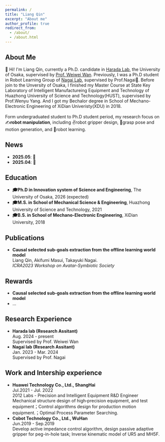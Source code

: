 ```yaml
---
permalink: /
title: "Liang Qin"
excerpt: "About me"
author_profile: true
redirect_from: 
  - /about/
  - /about.html 
---
```


<!-- <div id="about-me"> -->
<h2>About Me</h2>

<p>🎉 Hi! I'm Liang Qin, currently a Ph.D. candidate in <a href="https://www.roboticmanipulation.org/" target="_blank">Harada Lab</a>, the University of Osaka, supervised by <a href="https://wanweiwei07.github.io/" target="_blank">Prof. Weiwei Wan</a>. Previously, I was a Ph.D student in Robot Learning Group of <a href="http://www.rlg.sys.es.osaka-u.ac.jp/" target="_blank">Nagai Lab</a>, supervised by Prof.Nagai🙏. Before join to the Unversity of Osaka, I finished my Master Course at <a herf="https://dmet.hust.edu.cn/index.htm" target="_blank">State Key Laboratory of Intelligent Manufactureing Equipment and Technology</a> of Huazhong University of Science and Technology(HUST), supervised by Prof.Wenyu Yang. And I got my Bechalor degree in School of Mechano-Electronic Engineering of XiDian Univeristy(XDU) in 2018. 
<br><br>
Form undergraduated student to Ph.D student period, my research focus on ✍️<strong>robot manipulation</strong>, including ✌️robot gripper design, 🫳grasp pose and motion generation, and 📑robot learning.</p>
<!-- </div> -->


<!-- <div id="news"> -->
<h2>News</h2>
<ul>
  <li><strong>2025.05</strong>: 📌 </li>
  <li><strong>2025.04</strong>: 📌 </li>
</ul>
<!-- </div> -->

<div id="education">
<h2>Education</h2>
<ul>
  <li><strong>🎓Ph.D in Innovation system of Science and Engineering</strong>, The University of Osaka, 2026 (expected)</li>
  <li><strong>🎓M.S. in School of Mechanical Science & Engineering</strong>, Huazhong University of Science and Technology, 2021</li>
  <li><strong>🎓B.S. in School of Mechano-Electronic Engineering</strong>, XiDian University, 2018</li>
</ul>
</div>

<div id="publications">
<h2>Publications</h2>
<ul>
  <li><strong>Causal selected sub-goals extraction from the offline learning world model</strong><br>Liang Qin, Akifumi Masui, Takayuki Nagai.<br><em>ICRA2023 Workshop on Avatar-Symbiotic Society</em></li>
</ul>
</div>

<div id="rewards">
<h2>Rewards</h2>
<ul>
  <li><strong>Causal selected sub-goals extraction from the offline learning world model</strong></li>
  <li>... </li>
</ul>
</div>

<div id="research-experience">
<h2>Research Experience</h2>
<ul>
  <li><strong>Harada lab (Research Assitant)</strong><br>Aug. 2024 - present<br>Supervised by Prof. Weiwei Wan</li>
  <li><strong>Nagai lab (Research Assitant)</strong><br>Jan. 2023 - Mar. 2024<br>Supervised by Prof. Nagai</li>
</ul>
</div>

<div id="work-experience">
<h2>Work and Intership experience</h2>
<ul>
  <li><strong>Huawei Technology Co., Ltd., ShangHai</strong><br>Jul.2021 - Jul. 2022<br>2012 Labs - Precision and Intelligent Equipment R&D Engineer<br>Mechanical structure design of high‑precision equipment, and test equipment；Control algorithms design for production motion equipment.；Optimal Process Parameter Searching.</li>
  <li><strong>Cobot Technology Co., Ltd., WuHan</strong><br>Jun.2019 - Sep.2019<br>Develop active impedance control algorithm, design passive adaptive gripper for peg-in-hole task; Inverse kinematic model of UR5 and MH5F.</li>
</ul>
</div>


<!-- <div id="recent-publications">
<h2>Recent Publications</h2>

{% if site.author.googlescholar %}
  <div class="publications-section">
    You can also find my articles on <a href="{{site.author.googlescholar}}">my Google Scholar profile</a>.
  </div>
{% endif %}

{% include base_path %}

{% for post in site.publications reversed %}
  {% include archive-single.html %}
{% endfor %}
</div> -->

<!-- <div id="talks-and-presentations">
<h2>Talks and Presentations</h2>

{% for post in site.talks reversed %}
  {% include archive-single-talk.html %}
{% endfor %}
</div> -->

<!-- <div id="teaching">
<h2>Teaching</h2>

{% for post in site.teaching reversed %}
  {% include archive-single.html %}
{% endfor %}
</div> -->

<!-- <div id="portfolio">
<h2>Portfolio</h2>

{% for post in site.portfolio %}
  {% include archive-single.html type="grid" %}
{% endfor %}
</div> -->
